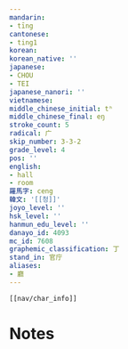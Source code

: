 ```yaml
---
mandarin:
- tīng
cantonese:
- ting1
korean:
korean_native: ''
japanese:
- CHOU
- TEI
japanese_nanori: ''
vietnamese:
middle_chinese_initial: tʰ
middle_chinese_final: eŋ
stroke_count: 5
radical: 广
skip_number: 3-3-2
grade_level: 4
pos: ''
english:
- hall
- room
羅馬字: ceng
韓文: '[[청]]'
joyo_level: ''
hsk_level: ''
hanmun_edu_level: ''
danayo_id: 4093
mc_id: 7608
graphemic_classification: 丁
stand_in: 官庁
aliases:
- 廳
---
```

```meta-bind-embed
[[nav/char_info]]
```

# Notes
